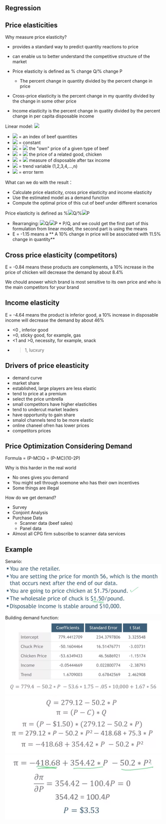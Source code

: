 ## Regression

## Price elasticities
Why measure price elasticity?
- provides a standard way to predict quantity reactions to price
- can enable us to better understand the competitive structure of the market

- Price elasticity is defined as % change Q/% change P
  - The percent change in quantity divided by the percent change in price
- Cross-price elasticity is the percent change in my quantity divided by the change in some other price
- Income elasticity is the percent change in quatity divided by the percent change in per capita disposable income 

Linear model: 
<img src="https://render.githubusercontent.com/render/math?math=Q_{x} = \alpha%2b\beta_{1}X_{1}%2b\beta_{2}X_{2}%2b\beta_{3}X_{3}+%2b\beta_{4}X_{4}%2be_{i}">
- <img src="https://render.githubusercontent.com/render/math?math=Q_{x}"> = an index of beef quantities
- <img src="https://render.githubusercontent.com/render/math?math=\alpha"> = constant
- <img src="https://render.githubusercontent.com/render/math?math=X_{1}"> = <img src="https://render.githubusercontent.com/render/math?math=Px_{1}"> the "own" price of a given type of beef
- <img src="https://render.githubusercontent.com/render/math?math=X_{2}"> = <img src="https://render.githubusercontent.com/render/math?math=Px_{2}"> the price of a related good, chicken
- <img src="https://render.githubusercontent.com/render/math?math=X_{3}"> = <img src="https://render.githubusercontent.com/render/math?math=Px_{3}"> measure of disposable after tax income 
- <img src="https://render.githubusercontent.com/render/math?math=X_{4}"> = trend variable (1,2,3,4,...,n)
- <img src="https://render.githubusercontent.com/render/math?math=e_{i}"> = error term

What can we do with the result： 
- Calculate price elasticity, cross price elasticity and income elasticity
- Use the estimated model as a demand function
- Compute the optimal price of this cut of beef under different scenarios

Price elasticity is defined as %<img src="https://render.githubusercontent.com/render/math?math=\delta ">Q/%<img src="https://render.githubusercontent.com/render/math?math=\delta ">P
- Rearranging: <img src="https://render.githubusercontent.com/render/math?math=\delta ">Q/<img src="https://render.githubusercontent.com/render/math?math=\delta ">P * P/Q, and we could get the first part of this formulation from linear model, the second part is using the means
- E = -1.15 means a ** A 10% change in price will be associated with 11.5% change in quantity**

## Cross price elasticity (competitors)
E = -0.84 means these products are complements, a 10% increase in the price of chicken will decrease the demand by about 8.4%

We chould anower which brand is most sensitive to its own price and who is the main competitors for your brand

## Income elasticity
E = -4.64 means the product is inferior good, a 10% increase in disposable income will decrease the demand by about 46%
- <0 , inferior good
- =0, sticky good, for example, gas
- <1 and >0, necessity, for example, snack
- >1, lucxury

## Drivers of price eleasticity
- demand curve
- market share
 - established, large players are less elastic
  - tend to price at a premium
  - select the price umbrella
 - small competitors have higher elasticities
  - tend to undercut market leaders
  - have opportunity to gain share
 - smalol channels tend to be more elastic
  - online chaneel ofren has lower prices
- competitors prices

## Price Optimization Considering Demand
Formula = (P-MC)Q = (P-MC)(10-2P)

Why is this harder in the real world
- No ones gives you demand
- You might sell through soemone who has their own incentives
- Some things are illegal

How do we get demand?
- Survey
- Conjoint Analysis
- Purchase Data
  - Scanner data (beef sales)
  - Panel data
- Almost all CPG firm subscribe to scanner data services

## Example
Senario:
![image](/pic/se.png)
Building demand function:
![image](/pic/demand_function.png)
![image](/pic/demand_function2.png)
![image](/pic/demand_function3.png)
